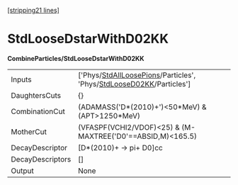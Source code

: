 [[stripping21 lines]](./stripping21-index)

# StdLooseDstarWithD02KK

**CombineParticles/StdLooseDstarWithD02KK**

|                  |                                                                                                                                                                        |
|------------------|------------------------------------------------------------------------------------------------------------------------------------------------------------------------|
| Inputs           | ['Phys/[StdAllLoosePions](./stripping21-commonparticles-stdallloosepions)/Particles', 'Phys/[StdLooseD02KK](./stripping21-commonparticles-stdloosed02kk)/Particles'] |
| DaughtersCuts    | {}                                                                                                                                                                     |
| CombinationCut   | (ADAMASS('D\*(2010)+')\<50\*MeV) & (APT\>1250\*MeV)                                                                                                                    |
| MotherCut        | (VFASPF(VCHI2/VDOF)\<25) & (M-MAXTREE('D0'==ABSID,M)\<165.5)                                                                                                           |
| DecayDescriptor  | [D\*(2010)+ -\> pi+ D0]cc                                                                                                                                            |
| DecayDescriptors | []                                                                                                                                                                   |
| Output           | None                                                                                                                                                                   |
